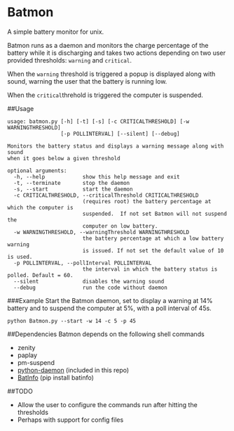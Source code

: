 # Batmon
A simple battery monitor for unix.

Batmon runs as a daemon and monitors the charge percentage of the battery while it is discharging and takes two actions depending on two user provided thresholds: `warning` and `critical`. 

When the `warning` threshold is triggered a popup is displayed along with sound, warning the user that the battery is running low.

When the `critical`threhold is triggered the computer is suspended.

##Usage
```
usage: batmon.py [-h] [-t] [-s] [-c CRITICALTHRESHOLD] [-w WARNINGTHRESHOLD]
                 [-p POLLINTERVAL] [--silent] [--debug]

Monitors the battery status and displays a warning message along with sound
when it goes below a given threshold

optional arguments:
  -h, --help            show this help message and exit
  -t, --terminate       stop the daemon
  -s, --start           start the daemon
  -c CRITICALTHRESHOLD, --criticalThreshold CRITICALTHRESHOLD
                        (requires root) the battery percentage at which the computer is
                        suspended.  If not set Batmon will not suspend the
                        computer on low battery.
  -w WARNINGTHRESHOLD, --warningThreshold WARNINGTHRESHOLD
                        the battery percentage at which a low battery warning
                        is issued. If not set the default value of 10 is used.
  -p POLLINTERVAL, --pollInterval POLLINTERVAL
                        the interval in which the battery status is polled. Default = 60.
  --silent              disables the warning sound
  --debug               run the code without daemon

```

###Example
Start the Batmon daemon, set to display a warning at 14% battery and to suspend the computer at 5%, with a poll interval of 45s.
```
python Batmon.py --start -w 14 -c 5 -p 45
```

##Dependencies
Batmon depends on the following shell commands
* zenity
* paplay
* pm-suspend
* [python-daemon](https://github.com/serverdensity/python-daemon) (included in this repo)
* [BatInfo](https://github.com/nicolargo/batinfo) (pip install batinfo)

##TODO
* Allow the user to configure the commands run after hitting the thresholds
* Perhaps with support for config files
